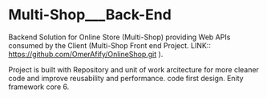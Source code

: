 # Multi-Shop___Back-End
Backend Solution for Online Store (Multi-Shop) providing Web APIs consumed by the Client (Multi-Shop Front end Project. LINK::  https://github.com/OmerAfify/OnlineShop.git ). 

Project is built with Repository and unit of work arcitecture for more cleaner code and improve reusability and performance.
code first design.
Enity framework core 6.
